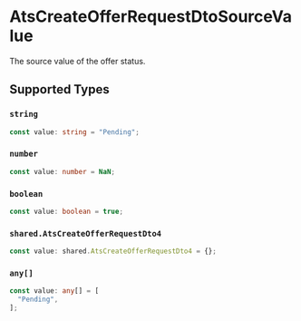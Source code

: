 # AtsCreateOfferRequestDtoSourceValue

The source value of the offer status.


## Supported Types

### `string`

```typescript
const value: string = "Pending";
```

### `number`

```typescript
const value: number = NaN;
```

### `boolean`

```typescript
const value: boolean = true;
```

### `shared.AtsCreateOfferRequestDto4`

```typescript
const value: shared.AtsCreateOfferRequestDto4 = {};
```

### `any[]`

```typescript
const value: any[] = [
  "Pending",
];
```

